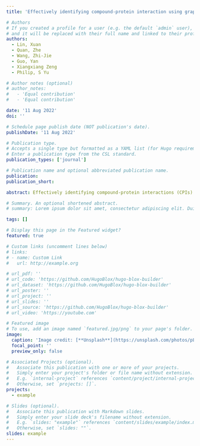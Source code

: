 ```yaml
---
title: 'Effectively identifying compound-protein interaction using graph neural representation'

# Authors
# If you created a profile for a user (e.g. the default `admin` user), write the username (folder name) here
# and it will be replaced with their full name and linked to their profile.
authors:
  - Lin, Xuan
  - Quan, Zhe
  - Wang, Zhi-Jie
  - Guo, Yan
  - Xiangxiang Zeng
  - Philip, S Yu

# Author notes (optional)
# author_notes:
#   - 'Equal contribution'
#   - 'Equal contribution'

date: '11 Aug 2022'
doi: ''

# Schedule page publish date (NOT publication's date).
publishDate: '11 Aug 2022'

# Publication type.
# Accepts a single type but formatted as a YAML list (for Hugo requirements).
# Enter a publication type from the CSL standard.
publication_types: ['journal']

# Publication name and optional abbreviated publication name.
publication: 
publication_short: 

abstract: Effectively identifying compound-protein interactions (CPIs) is crucial for new drug design, which is an important step in silico drug discovery. Current machine learning methods for CPI prediction mainly use one-demensional (1D) compound/protein strings and/or the specific descriptors. However, they often ignore the fact that molecules are essentially modeled by the molecular graph. We observe that in real-world scenarios, the topological structure information of the molecular graph usually provides an overview of how the atoms are connected, and the local chemical context reveals the functionality of the protein sequence in CPI. These two types of information are complementary to each other and they are both significant for modeling compound-protein pairs. Motivated by this, we propose an end-to-end deep learning framework named GraphCPI , which captures the structural information of compounds and leverages the chemical context of protein sequences for solving the CPI prediction task. Our framework can integrate any popular graph neural networks for learning compounds, and it combines with a convolutional neural network for embedding sequences. To compare our method with classic and state-of-the-art deep learning methods, we conduct extensive experiments based on several widely-used CPI datasets. The experimental results show the feasibility and competitiveness of our proposed method.

# Summary. An optional shortened abstract.
# summary: Lorem ipsum dolor sit amet, consectetur adipiscing elit. Duis posuere tellus ac convallis placerat. Proin tincidunt magna sed ex sollicitudin condimentum.

tags: []

# Display this page in the Featured widget?
featured: true

# Custom links (uncomment lines below)
# links:
# - name: Custom Link
#   url: http://example.org

# url_pdf: ''
# url_code: 'https://github.com/HugoBlox/hugo-blox-builder'
# url_dataset: 'https://github.com/HugoBlox/hugo-blox-builder'
# url_poster: ''
# url_project: ''
# url_slides: ''
# url_source: 'https://github.com/HugoBlox/hugo-blox-builder'
# url_video: 'https://youtube.com'

# Featured image
# To use, add an image named `featured.jpg/png` to your page's folder.
image:
  caption: 'Image credit: [**Unsplash**](https://unsplash.com/photos/pLCdAaMFLTE)'
  focal_point: ''
  preview_only: false

# Associated Projects (optional).
#   Associate this publication with one or more of your projects.
#   Simply enter your project's folder or file name without extension.
#   E.g. `internal-project` references `content/project/internal-project/index.md`.
#   Otherwise, set `projects: []`.
projects:
  - example

# Slides (optional).
#   Associate this publication with Markdown slides.
#   Simply enter your slide deck's filename without extension.
#   E.g. `slides: "example"` references `content/slides/example/index.md`.
#   Otherwise, set `slides: ""`.
slides: example
---
```


<!-- {{% callout note %}}
Click the _Cite_ button above to demo the feature to enable visitors to import publication metadata into their reference management software.
{{% /callout %}}

{{% callout note %}}
Create your slides in Markdown - click the _Slides_ button to check out the example.
{{% /callout %}}

Add the publication's **full text** or **supplementary notes** here. You can use rich formatting such as including [code, math, and images](https://docs.hugoblox.com/content/writing-markdown-latex/). -->
